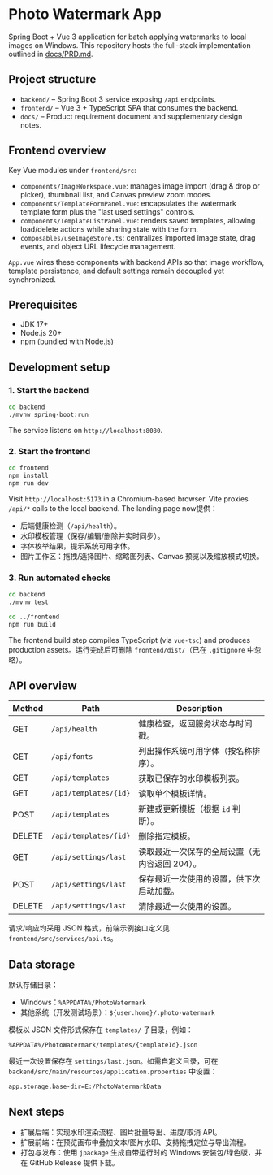 # Photo Watermark App

Spring Boot + Vue 3 application for batch applying watermarks to local images on Windows. This repository hosts the full-stack implementation outlined in [docs/PRD.md](docs/PRD.md).

## Project structure

- `backend/` – Spring Boot 3 service exposing `/api` endpoints.
- `frontend/` – Vue 3 + TypeScript SPA that consumes the backend.
- `docs/` – Product requirement document and supplementary design notes.

## Frontend overview

Key Vue modules under `frontend/src`:

- `components/ImageWorkspace.vue`: manages image import (drag & drop or picker), thumbnail list, and Canvas preview zoom modes.
- `components/TemplateFormPanel.vue`: encapsulates the watermark template form plus the "last used settings" controls.
- `components/TemplateListPanel.vue`: renders saved templates, allowing load/delete actions while sharing state with the form.
- `composables/useImageStore.ts`: centralizes imported image state, drag events, and object URL lifecycle management.

`App.vue` wires these components with backend APIs so that image workflow, template persistence, and default settings remain decoupled yet synchronized.

## Prerequisites

- JDK 17+
- Node.js 20+
- npm (bundled with Node.js)

## Development setup

### 1. Start the backend

```bash
cd backend
./mvnw spring-boot:run
```

The service listens on `http://localhost:8080`.

### 2. Start the frontend

```bash
cd frontend
npm install
npm run dev
```

Visit `http://localhost:5173` in a Chromium-based browser. Vite proxies `/api/*` calls to the local backend. The landing page now提供：

- 后端健康检测（`/api/health`）。
- 水印模板管理（保存/编辑/删除并实时同步）。
- 字体枚举结果，提示系统可用字体。
- 图片工作区：拖拽/选择图片、缩略图列表、Canvas 预览以及缩放模式切换。

### 3. Run automated checks

```bash
cd backend
./mvnw test

cd ../frontend
npm run build
```

The frontend build step compiles TypeScript (via `vue-tsc`) and produces production assets。运行完成后可删除 `frontend/dist/`（已在 `.gitignore` 中忽略）。

## API overview

| Method | Path                   | Description                                   |
| ------ | ---------------------- | --------------------------------------------- |
| GET    | `/api/health`          | 健康检查，返回服务状态与时间戳。               |
| GET    | `/api/fonts`           | 列出操作系统可用字体（按名称排序）。           |
| GET    | `/api/templates`       | 获取已保存的水印模板列表。                     |
| GET    | `/api/templates/{id}`  | 读取单个模板详情。                             |
| POST   | `/api/templates`       | 新建或更新模板（根据 `id` 判断）。             |
| DELETE | `/api/templates/{id}`  | 删除指定模板。                                 |
| GET    | `/api/settings/last`   | 读取最近一次保存的全局设置（无内容返回 204）。 |
| POST   | `/api/settings/last`   | 保存最近一次使用的设置，供下次启动加载。       |
| DELETE | `/api/settings/last`   | 清除最近一次使用的设置。                       |

请求/响应均采用 JSON 格式，前端示例接口定义见 `frontend/src/services/api.ts`。

## Data storage

默认存储目录：

- Windows：`%APPDATA%/PhotoWatermark`
- 其他系统（开发测试场景）：`${user.home}/.photo-watermark`

模板以 JSON 文件形式保存在 `templates/` 子目录，例如：

```
%APPDATA%/PhotoWatermark/templates/{templateId}.json
```

最近一次设置保存在 `settings/last.json`。如需自定义目录，可在 `backend/src/main/resources/application.properties` 中设置：

```
app.storage.base-dir=E:/PhotoWatermarkData
```

## Next steps

- 扩展后端：实现水印渲染流程、图片批量导出、进度/取消 API。
- 扩展前端：在预览画布中叠加文本/图片水印、支持拖拽定位与导出流程。
- 打包与发布：使用 `jpackage` 生成自带运行时的 Windows 安装包/绿色版，并在 GitHub Release 提供下载。